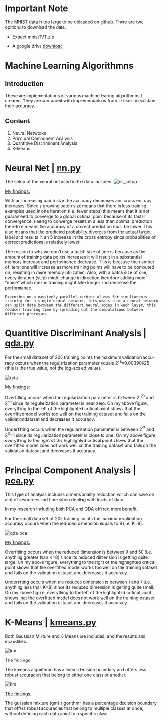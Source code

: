 # Important Note
The [MNIST](https://en.wikipedia.org/wiki/MNIST_database) data is too large to be uploaded on github. There are two opitions to download the data.

- Extract [mnistTVT.zip](mnistTVT.zip)

- A google drive [download](https://drive.google.com/file/d/15qu5I-P4NV4yi5sWTO5Bk9L7hmyMQm4t/view?usp=sharing)

# Machine Learning Algorithmns
## Introduction
These are implementations of various machine learing algorithmns I created. They are compared with implementations from ```sklearn``` to validate their accuracy.
## Content
1. Neural Networks
2. Principal Component Analysis
3. Quantitive Discriminant Analysis
4. K-Means

# Neural Net | [nn.py](nn.py)
The setup of the neural net used in the data includes:
![nn_setup](img/nn_setup.png)

<u>My findings: </u>

With an increasing batch size the accuracy decreases and cross entropy increases. Since a growing batch size means that there is less training examples
used in one iteration (i.e. fewer steps) this means that it is not guaranteed
to converge to a global optimal point because of its faster convergence. Failing to converge results in a less than optimal prediction therefore means the
accuracy of a correct prediction must be lower. This also means that the
predicted probability diverges from the actual target label and results in an
5
increase in the cross entropy since probabilities of correct predictions is relatively lower.

The reason to why we don’t use a batch size of one is because as the amount
of training data points increases it will result in a substantial memory increase and performance decrease. This is because the number of iterations
will increase as more training points will have to be computed on, resulting
in more memory utilization. Also, with a batch size of one, every iteration
(step) might change in direction therefore adding more ”noise” which means
training might take longer and decrease the performance.

    Executing on a massively parallel machine allows for simultaneous training for a single neural network. This means that a neural network can split data between the different neural nodes in each layer, this reduces training time by spreading out the computations between different processes.

# Quantitive Discriminant Analysis | [qda.py](qda.py)

For the small data set of 200 training points the maximum validation accu-racy occurs when the regularization parameter equals 2<sup>-8</sup>=0.00390625 (this is the true value, not the log-scaled value).

![qda](img/qda_acc.png)

<u>My findings: </u>

Overfitting occurs when the regularization parameter is between 2<sup>-20</sup> and 2<sup>-9</sup> since its regularization parameter is near zero.  On my above figure, everything to the left of the highlighted critical point shows that the overfittedmodel  works  too  well  on  the  training  dataset  and  fails  on  the  validationdataset and decreases it accuracy.

Underfitting occurs when the regularization parameter is between 2<sup>-7</sup> and 2<sup>0</sup>=1 since its regularization parameter is close to one. On my above figure, everything to the right of the highlighted critical point shows that the overfitted model does not work well on the training dataset and fails on the validation dataset and decreases it accuracy.

# Principal Component Analysis | [pca.py](pca.py)

This type of analysis includes dimensionality reduction which can save on alot of resources and time when dealing with loads of data.

In my research including both PCA and QDA offered more benefit.

For the small data set of 200 training points the maximum validation accuracy occurs when the reduced     dimension equals to 8 (i.e. K=8).

![qda_pca](img/qda_pca_acc.png)

<u>My findings: </u>

Overfitting occurs when the reduced dimension is between 9 and 50 (i.e. anything greater than K=8) since its reduced dimension is getting quite large. On my above figure, everything to the right of the highlighted critical point shows that the overfitted model works too well on the training dataset and fails on the validation dataset and decreases it accuracy.

Underfitting occurs when the reduced dimension is between 1 and 7 (i.e. anything less than K=8) since its reduced dimension is getting quite small. On my above figure, everything to the left of the highlighted critical point shows that the overfitted model does not work well on the training dataset and fails on the validation dataset and decreases it accuracy.

# K-Means | [kmeans.py](kmeans.py)

Both Gaussian Mixture and K-Means are included, and the results and incredibile. 

![km](img/kmean_border.png)

<u>The findings:</u>

The kmeans algorithmn has a linear decision boundary and offers less robust accuracies that belong to either one class or another. 

![km](img/gm_border.png)

<u>The findings:</u>

The guassian mixture (gm) algorithmn has a percentage decision boundary that offers robust accuracies that belong to multiple classes at once, without defining each data point to a specific class. 